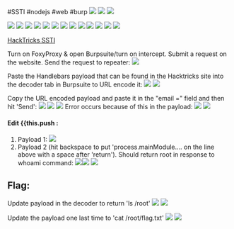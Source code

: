 #SSTI #nodejs #web #burp 
![](../../zzImages/Pasted%20image%2020230916121843.png)
![](../../zzImages/Pasted%20image%2020230916122033.png)
![](../../zzImages/Pasted%20image%2020230916122157.png)

![](../../zzImages/Pasted%20image%2020230916122145.png)
![](../../zzImages/Pasted%20image%2020230916122444.png)
![](../../zzImages/Pasted%20image%2020230916122532.png)
![](../../zzImages/Pasted%20image%2020230916122420.png)
![](../../zzImages/Pasted%20image%2020230916122607.png)
![](../../zzImages/Pasted%20image%2020230916123524.png)
![](../../zzImages/Pasted%20image%2020230916123545.png)
![](../../zzImages/Pasted%20image%2020230916123647.png)
![](../../zzImages/Pasted%20image%2020230916123700.png)
![](../../zzImages/Pasted%20image%2020230916123824.png)
![](../../zzImages/Pasted%20image%2020230916123937.png)
![](../../zzImages/Pasted%20image%2020230916124104.png)
![](../../zzImages/Pasted%20image%2020230916124037.png)

[HackTricks SSTI](https://book.hacktricks.xyz/pentesting-web/ssti-server-side-template-injection)

Turn on FoxyProxy & open Burpsuite/turn on intercept.
Submit a request on the website.
Send the request to repeater:
![](../../zzImages/Pasted%20image%2020230917134158.png)

Paste the Handlebars payload that can be found in the Hacktricks site into the decoder tab in Burpsuite to URL encode it:
![](../../zzImages/Pasted%20image%2020230917134246.png)
![](../../zzImages/Pasted%20image%2020230917134530.png)

Copy the URL encoded payload and paste it in the "email =" field and then hit 'Send':
![](../../zzImages/Pasted%20image%2020230917134654.png)
![](../../zzImages/Pasted%20image%2020230917134859.png)
![](../../zzImages/Pasted%20image%2020230917135907.png)
 Error occurs because of this in the payload: ![](../../zzImages/Pasted%20image%2020230917140418.png)
 ![](../../zzImages/Pasted%20image%2020230917140907.png)

#### Edit {{this.push :
1. Payload 1: ![](../../zzImages/Pasted%20image%2020230917140526.png)
2. Payload 2 (hit backspace to put 'process.mainModule.... on the line above with a space after 'return'). Should return root in response to whoami command: ![](../../zzImages/Pasted%20image%2020230917141904.png)![](../../zzImages/Pasted%20image%2020230917142754.png)
![](../../zzImages/Pasted%20image%2020230917141003.png)

## Flag:
Update payload in the decoder to return 'ls /root'
![](../../zzImages/Pasted%20image%2020230917143008.png)
![](../../zzImages/Pasted%20image%2020230917143024.png)

Update the payload one last time to 'cat /root/flag.txt'
![](../../zzImages/Pasted%20image%2020230919152919.png)
![](../../zzImages/Pasted%20image%2020230919153745.png)
